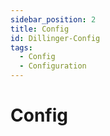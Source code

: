 ```yaml
---
sidebar_position: 2
title: Config
id: Dillinger-Config
tags:
  - Config
  - Configuration
---
```


# Config
